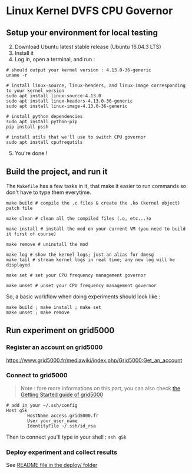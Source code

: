 # Linux Kernel DVFS CPU Governor
## Setup your environment for local testing
2) Download Ubuntu latest stable release (Ubuntu 16.04.3 LTS)
3) Install it
4) Log in, open a terminal, and run :
```shell
# should output your kernel version : 4.13.0-36-generic
uname -r

# install linux-source, linux-headers, and linux-image corresponding to your kernel version
sudo apt install linux-source-4.13.0
sudo apt install linux-headers-4.13.0-36-generic
sudo apt install linux-image-4.13.0-36-generic

# install python dependencies
sudo apt install python-pip
pip install pssh

# install utils that we'll use to switch CPU governor
sudo apt install cpufrequtils
```
5) You're done !

## Build the project, and run it
The `Makefile` has a few tasks in it, that make it easier to run commands so don't have to type them everytime.
```shell
make build # compile the .c files & create the .ko (kernel object) patch file
```
```shell
make clean # clean all the compiled files (.o, etc...)o
```
```shell
make install # install the mod on your current VM (you need to build it first of course)
```
```shell
make remove # uninstall the mod
```
```shell
make log # show the kernel logs; just an alias for dmesg
make tail # stream kernel logs in real time; any new log will be displayed
```
```shell
make set # set your CPU frequency management governor
```
```shell
make unset # unset your CPU frequency management governor
```

So, a basic workflow when doing experiments should look like :
```shell
make build ; make install ; make set
make unset ; make remove
```

## Run experiment on grid5000

### Register an account on grid5000
https://www.grid5000.fr/mediawiki/index.php/Grid5000:Get_an_account

### Connect to grid5000
> Note : fore more informations on this part, you can also check [the Getting Started guide of grid5000](https://www.grid5000.fr/mediawiki/index.php/Getting_Started#Connecting_for_the_first_time)

```
# add in your ~/.ssh/config
Host g5k
        HostName access.grid5000.fr
        User your_user_name
        IdentityFile ~/.ssh/id_rsa  
```
Then to connect you'll type in your shell : `ssh g5k`

### Deploy experiment and collect results
See [README file in the deploy/ folder](deploy/README.md)
